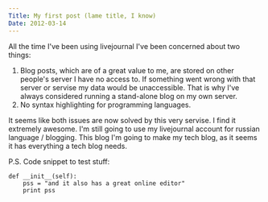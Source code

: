 ```yaml
---
Title: My first post (lame title, I know)
Date: 2012-03-14
---
```


All the time I've been using livejournal I've been concerned about two things:

1. Blog posts, which are of a great value to me, are stored on other people's server I have no access to. If something went wrong with that server or servise my data would be unaccessible. That is why I've always considered running a stand-alone blog on my own server.
1. No syntax highlighting for programming languages.

It seems like both issues are now solved by this very servise. I find it extremely awesome. I'm still going to use my livejournal account for russian language / blogging. This blog I'm going to make my tech blog, as it seems it has everything a tech blog needs.

P.S. Code snippet to test stuff:

    def __init__(self):
        pss = "and it also has a great online editor"
        print pss
